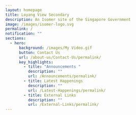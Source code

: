 ```yaml
---
layout: homepage
title: Loyang View Secondary
description: An Isomer site of the Singapore Government
image: /images/isomer-logo.svg
permalink: /
notification: ""
sections:
  - hero:
      background: /images/My Video.gif
      button: Contact Us
      url: /about-us/Contact-Us/permalink/
      key_highlights:
        - title: "Announcements "
          description: ""
          url: /Announcements/permalink/
        - title: Latest Happenings
          description: ""
          url: /Latest-Happenings/permalink/
        - title: External Links
          description: ""
          url: /External-Links/permalink/
---
```

